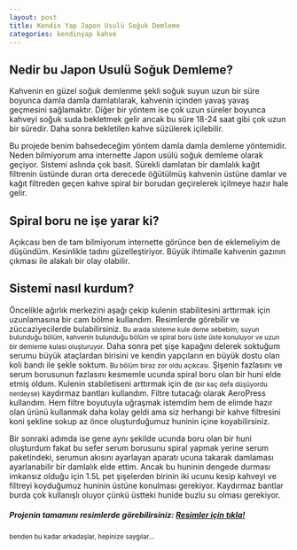 ```yaml
---
layout: post
title: Kendin Yap Japon Usulü Soğuk Demleme
categories: kendinyap kahve
---
```


 <h2>Nedir bu Japon Usulü Soğuk Demleme?</h2>
 <p> Kahvenin en güzel soğuk demlenme şekli soğuk suyun uzun bir süre boyunca damla damla damlatılarak, kahvenin içinden yavaş yavaş geçmesini sağlamaktır. Diğer bir yöntem ise çok uzun süreler boyunca kahveyi soğuk suda bekletmek gelir ancak bu süre 18-24 saat gibi çok uzun bir süredir. Daha sonra bekletilen kahve süzülerek içilebilir.</p>
 <p>Bu projede benim bahsedeceğim yöntem damla damla demleme yöntemidir. Neden bilmiyorum ama internette Japon usülü soğuk demleme olarak geçiyor. Sistemi aslında çok basit. Sürekli damlatan bir damlalık kağıt filtrenin üstünde duran orta derecede öğütülmüş kahvenin üstüne damlar ve kağıt filtreden geçen kahve spiral bir borudan geçirelerek içilmeye hazır hale gelir.</p>

 <h2>Spiral boru ne işe yarar ki?</h2>
 <p>Açıkcası ben de tam bilmiyorum internette görünce ben de eklemeliyim de düşündüm. Kesinlikle tadını güzelleştiriyor. Büyük ihtimalle kahvenin gazının çıkması ile alakalı bir olay olabilir.</p>

<h2>Sistemi nasıl kurdum?</h2>
<p>Öncelikle ağırlık merkezini aşağı çekip kulenin stabilitesini arttırmak için uzunlamasına bir cam bölme kullandım. Resimlerde görebilir ve züccaziyecilerde bulabilirsiniz.<small> Bu arada sisteme kule deme sebebim; suyun bulunduğu bölüm, kahvenin bulunduğu bölüm ve spiral boru üste üste konuluyor ve uzun bir demleme kulasi oluşturuyor.</small> Daha sonra pet şişe kapağını delerek soktuğum serumu büyük ataçlardan birisini ve kendin yapçıların en büyük dostu olan koli bandı ile şekle soktum. <small> Bu bölüm biraz zor oldu açıkcası.</small> Şişenin fazlasını ve serum borusunun fazlasını kesmemle ucunda spiral boru olan bir huni elde etmiş oldum. Kulenin stabiletiseni arttırmak için de <small>(bir kaç defa düşüyordu nerdeyse)</small> kaydırmaz bantları kullandım. Filtre tutacağı olarak AeroPress kullandım. Hem filtre boyutuyla uğraşmak istemdim hem de elimde hazır olan ürünü kullanmak daha kolay geldi ama siz herhangi bir kahve filtresini koni şekline sokup az önce oluşturduğumuz huninin içine koyabilirsiniz.</p>
<p>Bir sonraki adımda ise gene aynı şekilde ucunda boru olan bir huni oluşturdum fakat bu sefer serum borusunu spiral yapmak yerine serum paketindeki, serumun akısını ayarlayan aparatı ucuna takarak damlaması ayarlanabilir bir damlalık elde ettim. Ancak bu huninin dengede durması imkansız olduğu için 1.5L pet şişelerden birinin iki ucunu kesip kahveyi ve filtreyi koyduğumuz huninin üstüne konulması gerekiyor. Kaydırmaz bantlar burda çok kullanışlı oluyor çünkü üstteki hunide buzlu su olması gerekiyor.</p>

<h5>Projenin tamamını resimlerde görebilirsiniz:	<a href="https://github.com/ynsgnr/plasticColdBrew/tree/gh-pages/pictures">Resimler için tıkla!</a></h5>

<small>benden bu kadar arkadaşlar, hepinize saygılar...</small>